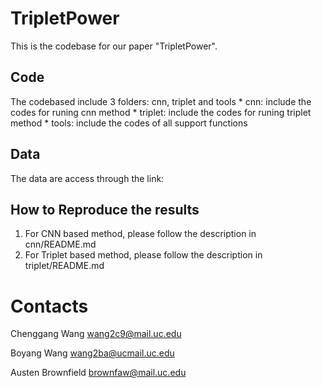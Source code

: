 # TripletPower
This is the codebase for our paper "TripletPower".

## Code
The codebased include 3 folders: cnn, triplet and tools
    * cnn: include the codes for runing cnn method
    * triplet: include the codes for runing triplet method
    * tools: include the codes of all support functions

## Data
The data are access through the link: 

## How to Reproduce the results
1. For CNN based method, please follow the description in cnn/README.md
2. For Triplet based method, please follow the description in triplet/README.md

# Contacts
Chenggang Wang wang2c9@mail.uc.edu

Boyang Wang wang2ba@ucmail.uc.edu

Austen Brownfield brownfaw@mail.uc.edu
